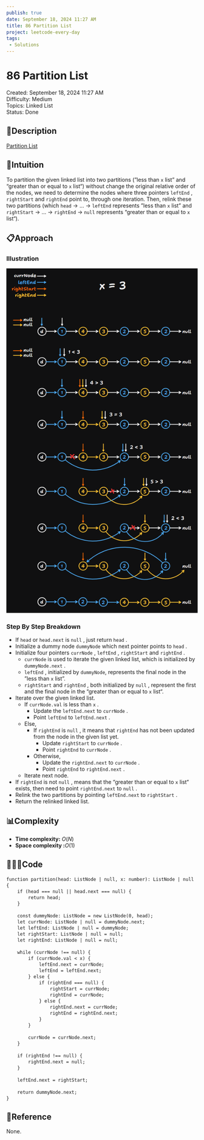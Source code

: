 ```yaml
---
publish: true
date: September 18, 2024 11:27 AM
title: 86 Partition List
project: leetcode-every-day
tags:
 - Solutions
---
```


# 86 Partition List

Created: September 18, 2024 11:27 AM<br>
Difficulty: Medium<br>
Topics: Linked List<br>
Status: Done<br>

## 📖Description

[Partition List](https://leetcode.com/problems/partition-list/description)

## 🤔Intuition

To partition the given linked list into two partitions (”less than `x` list” and “greater than or equal to `x`  list“) without change the original relative order of the nodes, we need to determine the nodes where three pointers `leftEnd` , `rightStart` and `rightEnd` point to, through one iteration. Then, relink these two partitions (which `head` → … → `leftEnd` represents ”less than `x` list” and `rightStart` → … → `rightEnd` → `null` represents “greater than or equal to `x`  list“).

## 📋Approach

### Illustration

![PartitionList.png](./images/86-Partition-List.png)

### Step By Step Breakdown

- If `head` or `head.next` is `null` , just return `head` .
- Initialize a dummy node `dummyNode` which next pointer points to `head` .
- Initialize four pointers `currNode` , `leftEnd` , `rightStart` and `rightEnd` .
    - `currNode` is used to iterate the given linked list, which is initialized by `dummyNode.next` .
    - `leftEnd` , initialized by `dummyNode`, represents the final node in the ”less than `x` list”.
    - `rightStart` and `rightEnd` , both initialized by `null` , represent the first and the final node in the “greater than or equal to `x`  list“.
- Iterate over the given linked list.
    - If `currNode.val` is less than `x` .
        - Update the `leftEnd.next` to `currNode` .
        - Point `leftEnd` to `leftEnd.next` .
    - Else,
        - If `rightEnd` is `null` , it means that `rightEnd` has not been updated from the node in the given list yet.
            - Update `rightStart` to `currNode` .
            - Point `rightEnd` to `currNode` .
        - Otherwise,
            - Update the `rightEnd.next` to `currNode` .
            - Point `rightEnd` to `rightEnd.next` .
    - Iterate next node.
- If `rightEnd` is not `null` , means that the “greater than or equal to `x`  list“ exists, then need to point `rightEnd.next` to `null` .
- Relink the two partitions by pointing `leftEnd.next` to `rightStart` .
- Return the relinked linked list.

## 📊Complexity

- **Time complexity:** $O(N)$
- **Space complexity :**$O(1)$

## 🧑🏻‍💻Code

```tsx
function partition(head: ListNode | null, x: number): ListNode | null {
    if (head === null || head.next === null) {
        return head;
    }

    const dummyNode: ListNode = new ListNode(0, head);
    let currNode: ListNode | null = dummyNode.next;
    let leftEnd: ListNode | null = dummyNode;
    let rightStart: ListNode | null = null;
    let rightEnd: ListNode | null = null;

    while (currNode !== null) {
        if (currNode.val < x) {
            leftEnd.next = currNode;
            leftEnd = leftEnd.next;
        } else {
            if (rightEnd === null) {
                rightStart = currNode;
                rightEnd = currNode;
            } else {
                rightEnd.next = currNode;
                rightEnd = rightEnd.next;
            }
        }

        currNode = currNode.next;
    }

    if (rightEnd !== null) {
        rightEnd.next = null;
    }

    leftEnd.next = rightStart;

    return dummyNode.next;
}
```

## 🔖Reference

None.
